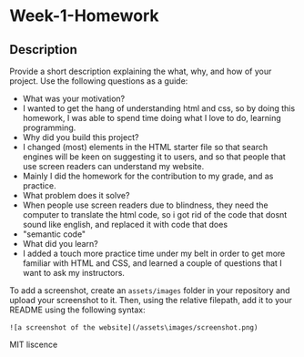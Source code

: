 # Week-1-Homework

## Description

Provide a short description explaining the what, why, and how of your project. Use the following questions as a guide:

- What was your motivation?
- I wanted to get the hang of understanding html and css, so by doing this homework, I was able to spend time doing what I love to do, learning programming.
- Why did you build this project?
- I changed (most) elements in the HTML starter file so that search engines will be keen on suggesting it to users, and so that people that use screen readers can understand my website.
- Mainly I did the homework for the contribution to my grade, and as practice.
- What problem does it solve?
- When people use screen readers due to blindness, they need the computer to translate the html code, so i got rid of the code that dosnt sound like english, and replaced it with code that does
- "semantic code"
- What did you learn?
- I added a touch more practice time under my belt in order to get more familiar with HTML and CSS, and learned a couple of questions that I want to ask my instructors.


To add a screenshot, create an `assets/images` folder in your repository and upload your screenshot to it. Then, using the relative filepath, add it to your README using the following syntax:

    
    ![a screenshot of the website](/assets\images/screenshot.png)
    


MIT liscence
